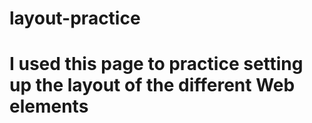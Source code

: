 # layout-practice

# I used this page to practice setting up the layout of the different Web elements